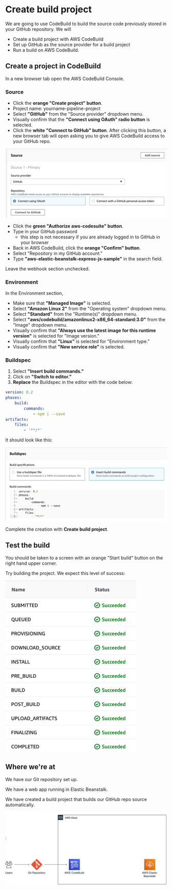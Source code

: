 # Create build project

We are going to use CodeBuild to build the source code previously stored in your GitHub repository. We will

* Create a build project with AWS CodeBuild
* Set up GitHub as the source provider for a build project
* Run a build on AWS CodeBuild.

## Create a project in CodeBuild

In a new browser tab open the AWS CodeBuild Console.

### Source

* Click the **orange "Create project" button**.
* Project name: yourname-pipeline-project
* Select **"GitHub"** from the "Source provider" dropdown menu.&#x20;
* Visually confirm that the **"Connect using OAuth" radio button** is selected.
* Click the **white "Connect to GitHub" button**. After clicking this button, a new browser tab will open asking you to give AWS CodeBuild access to your GitHub repo.

![connecting to GitHub](<../../../.gitbook/assets/image (255).png>)

* Click the **green "Authorize aws-codesuite" button**.
* Type in your GitHub password&#x20;
  * this step is not necessary if you are already logged in to GitHub in your browser
* Back in AWS CodeBuild, click the **orange "Confirm" button**.
* Select "Repository in my GitHub account."
* Type **"aws-elastic-beanstalk-express-js-sample"** in the search field.

Leave the webhook section unchecked.&#x20;

### Environment

In the Environment section,&#x20;

* Make sure that **"Managed Image"** is selected.
* Select **"Amazon Linux 2"** from the "Operating system" dropdown menu.
* Select **"Standard"** from the "Runtime(s)" dropdown menu.
* Select **"aws/codebuild/amazonlinux2-x86\_64-standard:3.0"** from the "Image" dropdown menu.
* Visually confirm that **"Always use the latest image for this runtime version"** is selected for "Image version."
* Visually confirm that **"Linux"** is selected for "Environment type."
* Visually confirm that **"New service role"** is selected.

### Buildspec&#x20;

1. Select **"Insert build commands."**
2. Click on **"Switch to editor."**
3. **Replace** the Buildspec in the editor with the code below:

```yaml
version: 0.2
phases:
    build:
        commands:
            - npm i --save
artifacts:
    files:
        - '**/*'
```

It should look like this:

![](<../../../.gitbook/assets/image (311).png>)

Complete the creation with **Create build project**.

## Test the build

You should be taken to a screen with an orange "Start build" button on the right hand upper corner.&#x20;

Try building the project. We expect this level of success:

![](<../../../.gitbook/assets/image (283).png>)

## Where we're at

We have our Git repository set up.&#x20;

We have a web app running in Elastic Beanstalk.&#x20;

We have created a build project that builds our GitHub repo source automatically.&#x20;

![](<../../../.gitbook/assets/image (138).png>)
